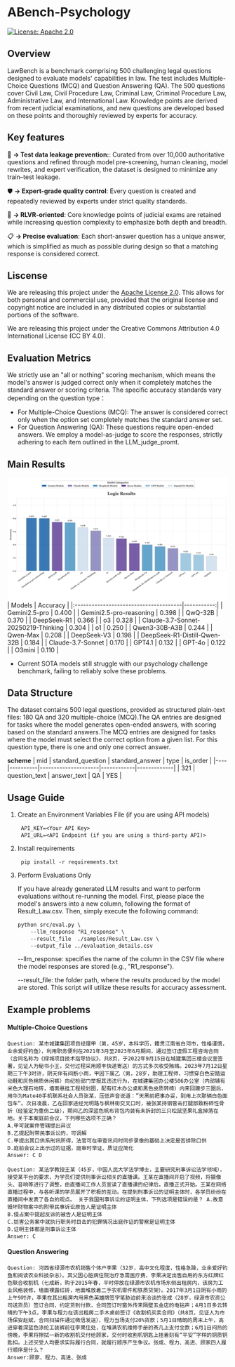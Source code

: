 # ABench-Psychology
[![License: Apache 2.0](https://img.shields.io/badge/License-Apache%202.0-green.svg)](https://opensource.org/licenses/Apache-2.0)


## Overview
LawBench is a benchmark comprising 500 challenging legal questions designed to evaluate models' capabilities in law. The test includes Multiple-Choice Questions (MCQ) and Question Answering (QA). The 500 questions cover Civil Law, Civil Procedure Law, Criminal Law, Criminal Procedure Law, Administrative Law, and International Law. Knowledge points are derived from recent judicial examinations, and new questions are developed based on these points and thoroughly reviewed by experts for accuracy.

## Key features
🧠 **→ Test data leakage prevention:**:  Curated from over 10,000 authoritative questions and refined through model pre-screening, human cleaning, model rewrites, and expert verification, the dataset is designed to minimize any train–test leakage.

🛡️ **→ Expert-grade quality control**: Every question is created and repeatedly reviewed by experts under strict quality standards.

🤝  **→ RLVR-oriented**: Core knowledge points of judicial exams are retained while increasing question complexity to emphasize both depth and breadth.

📋️ **→ Precise evaluation**: Each short-answer question has a unique answer, which is simplified as much as possible during design so that a matching response is considered correct.


## Liscense

We are releasing this project under the [Apache License 2.0](https://www.apache.org/licenses/LICENSE-2.0). This allows for both personal and commercial use, provided that the original license and copyright notice are included in any distributed copies or substantial portions of the software.

We are releasing this project under the Creative Commons Attribution 4.0 International License (CC BY 4.0).

## Evaluation Metrics
We strictly use an "all or nothing" scoring mechanism, which means the model's answer is judged correct only when it completely matches the standard answer or scoring criteria. The specific accuracy standards vary depending on the question type：
* For Multiple-Choice Questions (MCQ): The answer is considered correct only when the option set completely matches the standard answer set.
* For Question Answering (QA): These questions require open-ended answers. We employ a model-as-judge to score the responses, strictly adhering to each item outlined in the LLM_judge_promt. 

## Main Results
![Main_Result](img/law.png)
| Models                                |   Accuracy |
|:--------------------------------------|-----------:|
| Gemini2.5-pro                         |     0.400  |
| Gemini2.5-pro-reasoning               |     0.398  |
| QwQ-32B                               |     0.370  |
| DeepSeek-R1                           |     0.366  |
| o3                                    |     0.328  |
| Claude-3.7-Sonnet-20250219-Thinking   |     0.304  |
| o1                                    |     0.250  |
| Qwen3-30B-A3B                         |     0.244  |
| Qwen-Max                              |     0.208  |
| DeepSeek-V3                           |     0.198  |
| DeepSeek-R1-Distill-Qwen-32B          |     0.184  |
| Claude-3.7-Sonnet                     |     0.170  |
| GPT4.1                                |     0.132  |
| GPT-4o                                |     0.122  |
| O3mini                                |     0.110  |




* Current SOTA models still struggle with our psychology challenge benchmark, failing to reliably solve these problems.


## Data Structure
The dataset contains 500 legal questions, provided as structured plain-text files: 180 QA and 320 multiple-choice (MCQ).The QA entries are designed for tasks where the model generates open-ended answers, with scoring based on the standard answers.The MCQ entries are designed for tasks where the model must select the correct option from a given list. For this question type, there is one and only one correct answer.

**scheme**
   | mid | standard_question | standard_answer   | type | is_order  | 
   |----|----------|---------------------|------------|-------------|
   | 321 | question_text | answer_text | QA | YES |


## Usage Guide
1. Create an Environment Variables File (if you are using API models)
   ```
    API_KEY=<Your API Key>
    API_URL=<API Endpoint (if you are using a third-party API)>
   ```
2. Install requirements
   ```
    pip install -r requirements.txt
   ```
3. Perform Evaluations Only

     If you have already generated LLM results and want to perform evaluations without re-running the model. First, please place the model's answers into a new column, following the format of Result_Law.csv. Then, simply execute the following command:

    ```
   python src/eval.py \
        --llm_response "R1_response" \
        --result_file  ./samples/Result_Law.csv \
        --output_file ../evaluation_details.csv
    ```


   --llm_response: specifies the name of the column in the CSV file where the model responses are stored (e.g., "R1_response").

   --result_file: the folder path, where the results produced by the model are stored. This script will utilize these results for accuracy assessment.
   

## Example problems
#### Multiple-Choice Questions
```
Question: 某市城建集团项目经理甲（男，45岁，本科学历，籍贯江南省白河市，性格谨慎，业余爱好钓鱼），利用职务便利在2021年3月至2023年6月期间，通过签订虚假工程咨询合同（合同名称为《绿城项目技术指导协议》，共8页，于2022年9月15日在城建集团三楼会议室签署，见证人为秘书小王，交付过程采用顺丰快递寄送）的方式多次收受贿赂。2023年7月12日星期三下午3时许，阴天伴有间断小雨，甲因下属乙（男，28岁，助理工程师，习惯穿白色安踏运动鞋和灰色棉质休闲裤）向纪检部门举报其违法行为，在城建集团办公楼506办公室（内部铺有米色大理石地砖，墙面悬挂工程规划图，配有红木办公桌和黑色皮质转椅）内来回踱步三圈后，用华为Mate40手机联系社会人员张某，压低声音说道：”天黑前把事办妥，别用上次那辆白色面包车“。次日凌晨，乙在回家途经光明路与枫林街交叉口时，被张某持钢管击打腿部致粉碎性骨折（经鉴定为重伤二级），期间乙的深蓝色帆布背包内装有未拆封的三只松鼠坚果礼盒掉落在地。关于本案庭前会议，下列哪些选项不正确？ 
A.甲可就案件管辖提出异议 
B.乙提起附带民事诉讼的，可调解 
C.甲提出其口供系刑讯所得，法官可在审查讯问时同步录像的基础上决定是否排除口供 
D.庭前会议上出示过的证据，庭审时举证、质证应简化
Answer: C D

Question: 某法学教授王某（45岁，中国人民大学法学博士，主要研究刑事诉讼法学领域），接受某平台的要求，为学员们提供刑事诉讼相关的直播课。王某在直播间开启了视频，将摄像头、音响等进行了调整，由直播间工作人员宣读了直播课的纪律后，直播正式开始。王某在网络直播过程中，与各听课的学员展开了积极的互动。在提到刑事诉讼的证明主体时，各学员纷纷在直播间中发表了各自的观点。 关于我国刑事诉讼的证明主体，下列选项是错误的是？ A.故意毁坏财物案中的附带民事诉讼原告人是证明主体 
B.侵占案中提起反诉的被告人是证明主体 
C.妨害公务案中就执行职务时目击的犯罪情况出庭作证的警察是证明主体
D.证明主体都是刑事诉讼主体  
Answer: C

```

#### Question Answering
```
Question: 河西省绿源市农机销售个体户李果（32岁，高中文化程度，性格急躁，业余爱好钓鱼和阅读农业科技杂志）。其父因心脏病住院治疗急需医疗费，李果决定出售自用的东方红牌红色联合收割机（七成新，购于2015年春，平时停放在绿源市农机市场东侧出租房内，该房为工业风格装修，墙面裸露红砖，地面堆放着二手农机零件和铁质货架）。2017年3月1日阴有小雨的上午9时许，李果在其出租房内用黑色英雄牌签字笔胁迫前来洽谈的张成（28岁，绿源市农资公司送货员）签订合同，约定货到付款，合同签订时窗外传来隔壁五金店的电钻声；4月1日多云转晴的下午3点，李果与程力在该出租房二手木桌前签订《收割机买卖合同》（共8页，见证人为市场保安赵斌，合同扫描件通过微信发送），程力当场支付20%货款；5月1日晴朗的周末上午，高进穿着深蓝色涤纶工装裤前往李果住处，在堆满农机维修手册的茶几上支付全款；6月1日闷热的傍晚，李果将擦拭一新的收割机交付给顾家，交付时收割机钥匙上挂着刻有“平安”字样的铜质钥匙扣。上述买受人均要求实际履行合同，就履行顺序产生争议。张成、程力、高进、顾家四人履行顺序是什么？
Answer:顾家、程力、高进、张成 


```



